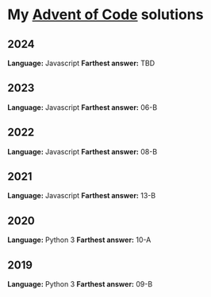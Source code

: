 # My [Advent of Code](https://adventofcode.com) solutions

## 2024

**Language:** Javascript
**Farthest answer:** TBD

## 2023

**Language:** Javascript
**Farthest answer:** 06-B

## 2022

**Language:** Javascript
**Farthest answer:** 08-B

## 2021

**Language:** Javascript
**Farthest answer:** 13-B

## 2020

**Language:** Python 3
**Farthest answer:** 10-A

## 2019

**Language:** Python 3
**Farthest answer:** 09-B
